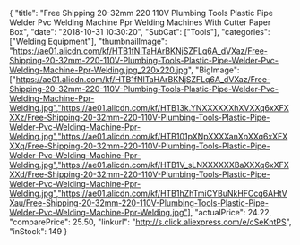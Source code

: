 {
	"title": "Free Shipping 20-32mm 220 110V Plumbing Tools Plastic Pipe Welder Pvc Welding Machine Ppr Welding Machines With Cutter Paper Box",
	"date": "2018-10-31 10:30:20",
	"SubCat": ["Tools"],
	"categories": ["Welding Equipment"],
	"thumbnailImage": "https://ae01.alicdn.com/kf/HTB1fNlTaHArBKNjSZFLq6A_dVXaz/Free-Shipping-20-32mm-220-110V-Plumbing-Tools-Plastic-Pipe-Welder-Pvc-Welding-Machine-Ppr-Welding.jpg_220x220.jpg",
	"BigImage": ["https://ae01.alicdn.com/kf/HTB1fNlTaHArBKNjSZFLq6A_dVXaz/Free-Shipping-20-32mm-220-110V-Plumbing-Tools-Plastic-Pipe-Welder-Pvc-Welding-Machine-Ppr-Welding.jpg","https://ae01.alicdn.com/kf/HTB13k.YNXXXXXXhXVXXq6xXFXXXz/Free-Shipping-20-32mm-220-110V-Plumbing-Tools-Plastic-Pipe-Welder-Pvc-Welding-Machine-Ppr-Welding.jpg","https://ae01.alicdn.com/kf/HTB101pXNpXXXXanXpXXq6xXFXXXq/Free-Shipping-20-32mm-220-110V-Plumbing-Tools-Plastic-Pipe-Welder-Pvc-Welding-Machine-Ppr-Welding.jpg","https://ae01.alicdn.com/kf/HTB1V_sLNXXXXXXBaXXXq6xXFXXXd/Free-Shipping-20-32mm-220-110V-Plumbing-Tools-Plastic-Pipe-Welder-Pvc-Welding-Machine-Ppr-Welding.jpg","https://ae01.alicdn.com/kf/HTB1hZhTmiCYBuNkHFCcq6AHtVXau/Free-Shipping-20-32mm-220-110V-Plumbing-Tools-Plastic-Pipe-Welder-Pvc-Welding-Machine-Ppr-Welding.jpg"],
	"actualPrice": 24.22,
	"comparePrice": 25.50,
	"linkurl": "http://s.click.aliexpress.com/e/cSeKntPS",
	"inStock": 149
}

